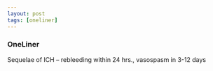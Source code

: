 ```yaml
---
layout: post
tags: [oneliner]
---
```



### OneLiner

Sequelae of ICH – rebleeding within 24 hrs., vasospasm in 3-12 days
